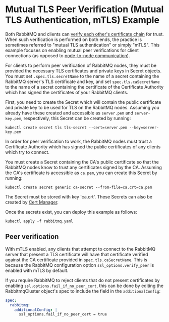 # Mutual TLS Peer Verification (Mutual TLS Authentication, mTLS) Example

Both RabbitMQ and clients can [verify each other's certificate chain](https://www.rabbitmq.com/ssl.html#peer-verification) for
trust. When such verification is performed on both ends, the practice is sometimes
referred to "mutual TLS authentication" or simply "mTLS". This example
focuses on enabling mutual peer verifications for client connections (as opposed to [node-to-node communication](../mtls-inter-node)).

For clients to perform peer verification of RabbitMQ nodes, they must be provided the necessary TLS certificates and private keys in Secret objects.
You must set `.spec.tls.secretName` to the name of a secret containing the RabbitMQ server's TLS certificate and key,
and set `spec.tls.caSecretName` to the name of a secret containing the certificate of the Certificate Authority which
has signed the certificates of your RabbitMQ clients.

First, you need to create the Secret which will contain the public certificate and private key to be used for TLS on the RabbitMQ nodes.
Assuming you already have these created and accessible as `server.pem` and `server-key.pem`, respectively, this Secret can be created by running:

```shell
kubectl create secret tls tls-secret --cert=server.pem --key=server-key.pem
```

In order for peer verification to work, the RabbitMQ nodes must trust a Certificate Authority which has signed
the public certificates of any clients which try to connect.

You must create a Secret containing the CA's public certificate so that the RabbitMQ nodes know to trust any certificates signed by the CA.
Assuming the CA's certificate is accessible as `ca.pem`, you can create this Secret by running:

```shell
kubectl create secret generic ca-secret --from-file=ca.crt=ca.pem
```

The Secret must be stored with key 'ca.crt'. These Secrets can also be created by [Cert Manager](https://cert-manager.io/).

Once the secrets exist, you can deploy this example as follows:

```shell
kubectl apply -f rabbitmq.yaml
```

## Peer verification

With mTLS enabled, any clients that attempt to connect to the RabbitMQ server that present a TLS certificate will have that
certificate verified against the CA certificate provided in `spec.tls.caSecretName`. This is because the RabbitMQ configuration option
`ssl_options.verify_peer` is enabled with mTLS by default.

If you require RabbitMQ to reject clients that do not present certificates by enabling `ssl.options.fail_if_no_peer_cert`,
this can be done by editing the RabbitmqCluster object's spec to include the field in the `additionalConfig`:

```yaml
spec:
  rabbitmq:
    additionalConfig: |
      ssl_options.fail_if_no_peer_cert = true
```

